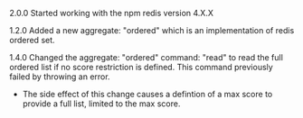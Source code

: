 2.0.0
Started working with the npm redis version 4.X.X

1.2.0
Added a new aggregate: "ordered" which is an implementation of redis ordered set.

1.4.0
Changed the aggregate: "ordered" command: "read" to read the full ordered list if no score restriction is defined. This command previously failed by throwing an error.
- The side effect of this change causes a defintion of a max score to provide a full list, limited to the max score.
